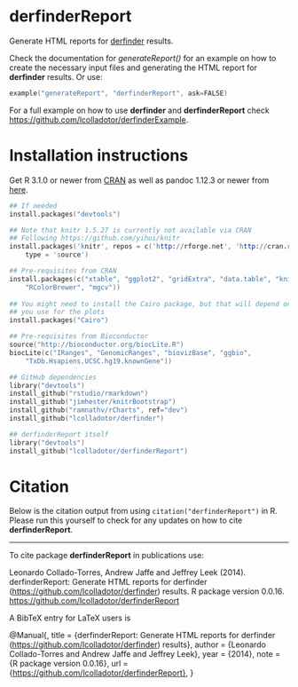 derfinderReport
===============

Generate HTML reports for [derfinder](https://github.com/lcolladotor/derfinder) 
results.

Check the documentation for _generateReport()_ for an example on how to create 
the necessary input files and generating the HTML report for __derfinder__ 
results. Or use:

```S
example("generateReport", "derfinderReport", ask=FALSE)
```

For a full example on how to use __derfinder__ and __derfinderReport__ check 
https://github.com/lcolladotor/derfinderExample.

# Installation instructions

Get R 3.1.0 or newer from [CRAN](http://cran.r-project.org/) as well as pandoc 
1.12.3 or newer from [here](http://johnmacfarlane.net/pandoc/installing.html).

```S
## If needed
install.packages("devtools")

## Note that knitr 1.5.27 is currently not available via CRAN
## Following https://github.com/yihui/knitr
install.packages('knitr', repos = c('http://rforge.net', 'http://cran.rstudio.org'),
    type = 'source')

## Pre-requisites from CRAN
install.packages(c("xtable", "ggplot2", "gridExtra", "data.table", "knitcitations",
    "RColorBrewer", "mgcv"))
    
## You might need to install the Cairo package, but that will depend on the device 
## you use for the plots
install.packages("Cairo")

## Pre-requisites from Bioconductor
source("http://bioconductor.org/biocLite.R")
biocLite(c("IRanges", "GenomicRanges", "biovizBase", "ggbio", 
    "TxDb.Hsapiens.UCSC.hg19.knownGene"))

## GitHub dependencies
library("devtools")
install_github("rstudio/rmarkdown")
install_github("jimhester/knitrBootstrap")
install_github("ramnathv/rCharts", ref="dev")
install_github("lcolladotor/derfinder")

## derfinderReport itself
library("devtools")
install_github("lcolladotor/derfinderReport")
```

# Citation

Below is the citation output from using `citation("derfinderReport")` in R. 
Please run this yourself to check for any updates on how to cite 
__derfinderReport__.

---

To cite package __derfinderReport__ in publications use:

Leonardo Collado-Torres, Andrew Jaffe and Jeffrey Leek (2014). derfinderReport: 
Generate HTML reports for derfinder (https://github.com/lcolladotor/derfinder) 
results. R package version 0.0.16. 
https://github.com/lcolladotor/derfinderReport

A BibTeX entry for LaTeX users is

@Manual{,
    title = {derfinderReport: Generate HTML reports for derfinder
        (https://github.com/lcolladotor/derfinder) results},
    author = {Leonardo Collado-Torres and Andrew Jaffe and Jeffrey Leek},
    year = {2014},
    note = {R package version 0.0.16},
    url = {https://github.com/lcolladotor/derfinderReport},
}
